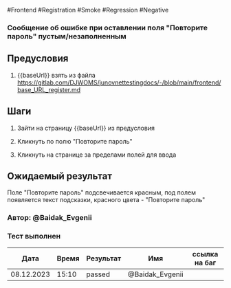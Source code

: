 #Frontend #Registration #Smoke #Regression #Negative

### Сообщение об ошибке при оставлении поля "Повторите пароль" пустым/незаполненным

## Предусловия

1. {{baseUrl}} взять из файла https://gitlab.com/DJWOMS/junovnettestingdocs/-/blob/main/frontend/base_URL_register.md

## Шаги

1. Зайти на страницу {{baseUrl}} из предусловия

2. Кликнуть по полю "Повторите пароль"

3. Кликнуть на странице за пределами полей для ввода

## Ожидаемый результат

Поле "Повторите пароль" подсвечивается красным, под полем появляется текст подсказки, красного цвета - "Повторите пароль"

### Автор: @Baidak_Evgenii

### Тест выполнен
|     Дата    | Время | Результат   |   Имя  | ссылка на баг |
|     ---     |  ---  |    ---      |   ---  |      ---      |
|  08.12.2023 | 15:10 |   passed    | @Baidak_Evgenii |      |
